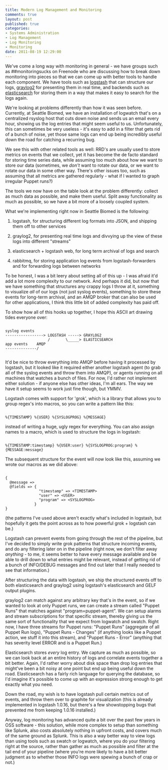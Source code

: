 ```yaml
---
title: Modern Log Management and Monitoring
comments: true
layout: post
published: true
categories:
- Systems Administration
- Log Management
- Log Monitoring
- Monitoring
date: 2011-08-19 12:29:00
---
```


We've come a long way with monitoring in general - we have groups such as
\#\#monitoringsucks on Freenode who are discussing how to break down monitoring
into pieces so that we can come up with better tools to handle each component.
We have tools such as [logstash](http://logstash.net) that can structure our
logs, [graylog2](http://graylog2.org) for presenting them in real time, and
backends such as [elasticsearch](http://elasticsearch.org) for storing them in
a way that makes it easy to search for the logs again.

We're looking at problems differently than how it was seen before.  Currently,
at Seattle Biomed, we have an installation of logwatch that's on a centralized
rsyslog host that cuts down noise and sends us an email every hour, showing us
the log entries that might seem useful to us.  Unfortunately, this can
sometimes be very useless - it's easy to add in a filter that gets rid of a
bunch of noise, yet those same logs can end up being incredibly useful down the
road for catching a recurring bug.

We see this with other related tools as well: RRD's are usually used to store
metrics on events that we collect, yet it has become the de facto standard for
storing time series data, while assuming too much about how we want to store
our data (sometimes, we *don't* want to rotate our data, or we want to rotate
our data in some other way.  There's other issues too, such as assuming that
all metrics are gathered regularly - what if I wanted to graph irregular Puppet
runs?)

The tools we now have on the table look at the problem differently: collect as
much data as possible, and make them useful.  Split away functionality as much
as possible, so we have a bit more of a loosely coupled system.

What we're implementing right now in Seattle Biomed is the following:

1. logstash, for structuring different log formats into JSON, and shipping them
off to other services

2. graylog2, for presenting real time logs and divvying up the view of these
logs into different "streams"

3. elasticsearch + logstash web, for long term archival of logs and search

4. rabbitmq, for storing application log events from logstash-forwarders and
for forwarding logs between networks

To be honest, I was a bit leery about setting all of this up - I was afraid
it'd add a lot more complexity to our network.  And perhaps it did, but now
that we have something that structures any crappy logs I throw at it, something
to visualize *all* of our logs (not just syslog events), something to store
these events for long-term archival, and an AMQP broker that can also be used
for other applications, I think this little bit of added complexity has paid
off.

To show how all of this hooks up together, I hope this ASCII art drawing
tides everyone over:

<pre><code>
syslog events
-----------------> LOGSTASH -----> GRAYLOG2
                   /       \_____> ELASTICSEARCH
app events    AMQP
--------------/

</code></pre>

It'd be nice to throw everything into AMQP before having it processed by
logstash, but it looked like it required either another logstash agent (to grab
all of the syslog events and throw them into AMQP), or agents running on all
machines that watches a bunch of files.  For now, I'd rather not implement
either solution - if anyone else has other ideas, I'm all ears.  The way we
have it setup seems to work just fine though, but YMMV.

Logstash comes with support for 'grok', which is a library that allows you
to group regex's into macros, so you can write a pattern like this:

<pre><code>
%{TIMESTAMP} %{USER} %{SYSLOGPROG} %{MESSAGE}
</code></pre>

instead of writing a huge, ugly regex for everything.  You can also assign
names to a macro, which is used to structure the logs in logstash:

<pre><code>
%{TIMESTAMP:timestamp} %{USER:user} %{SYSLOGPROG:program} %{MESSAGE:message}
</code></pre>

The subsequent structure for the event will now look like this, assuming
we wrote our macros as we did above:

<pre><code>
{
  @message => <whatever was matched in MESSAGE and assigned to @message>
  @fields => {
               "timestamp" => &lt;TIMESTAMP&gt;
               "user" => &lt;USER&gt;
               "program" => &lt;SYSLOGPROG&gt;
             }
}
</code></pre>

(the patterns I've used above aren't exactly what's included in logstash, but
hopefully it gets the point across as to how powerful grok + logstash can be.)

Logstash can prevent events from going through the rest of the pipeline, but
I've decided to simply write grok patterns that structure incoming events, and
do any filtering later on in the pipeline (right now, we don't filter away
*anything* - to me, it seems better to have every message available and be able
to drill down to what entries might be relevant, instead of getting rid of a
bunch of INFO/DEBUG messages and find out later that I really needed to see
that information.)

After structuring the data with logstash, we ship the structured events off to
both elasticsearch and graylog2 using logstash's elasticsearch and GELF output
plugins.

graylog2 can match against any arbitrary key that's in the event, so if we
wanted to look at only Puppet runs, we can create a stream called "Puppet Runs"
that matches against "program=puppet-agent".  We can setup alarms and stream
subscriptions for that specific stream, thereby giving us the same sort of
functionality that we expect from logwatch and swatch.  Right now, I have three
streams for Puppet runs: "Puppet Runs" (aggregate of all Puppet Run logs),
"Puppet Runs - Changes" (if anything looks like a Puppet action, we stuff it
into this stream), and "Puppet Runs - Error" (anything that has severity level
ERROR and is a Puppet Run.)

Elasticsearch stores *every* log entry.  We capture as much as possible, so we
can look back at an entire history of logs and correlate events together a bit
better.  Again, I'd rather worry about disk space than drop log entries that
might've been a bit noisy at one point but end up being useful down the road.
Elasticsearch has a fairly rich language for querying the database, so I'd
imagine it's possible to come up with an expression strong enough to get
exactly what you need.

Down the road, my wish is to have logstash pull certain metrics out of events,
and throw them over to graphite for visualization (this is already implemented
in logstash 1.0.16, but there's a few showstopping bugs that prevented me from
keeping 1.0.16 installed.)

Anyway, log monitoring has advanced quite a bit over the past few years in OSS
software - this solution, while more complex to setup than something like
Splunk, also costs absolutely nothing in upfront costs, and covers much of the
same ground as Splunk.  This is also a way better way to view logs than using
tools such as swatch or logwatch, where you do your filtering right at the
source, rather than gather as much as possible and filter at the tail end of
your pipeline (where you're more likely to have a bit better judgment as to
whether those INFO logs were spewing a bunch of crap or not.)
